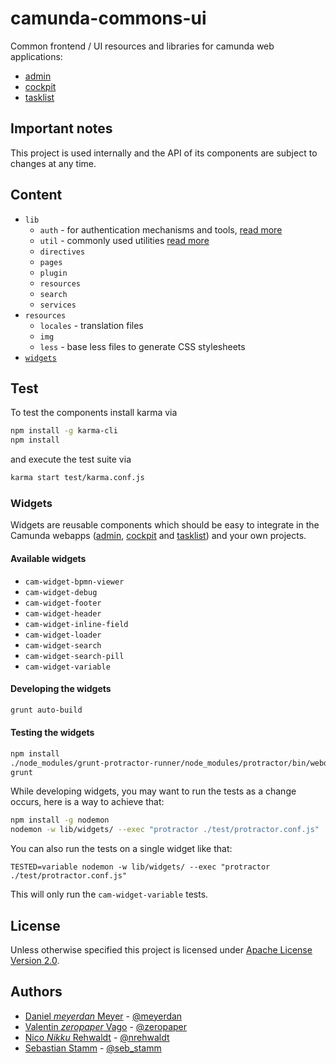 # camunda-commons-ui

Common frontend / UI resources and libraries for camunda web applications:

- [admin][admin]
- [cockpit][cockpit]
- [tasklist][tasklist]

## Important notes

This project is used internally and the API of its components are subject to changes at any time.

## Content

- `lib`
  - `auth` - for authentication mechanisms and tools, [read more](./lib/auth/README.md)
  - `util` - commonly used utilities [read more](./lib/util/README.md)
  - `directives`
  - `pages`
  - `plugin`
  - `resources`
  - `search`
  - `services`
- `resources`
  - `locales` - translation files
  - `img`
  - `less` - base less files to generate CSS stylesheets
- [`widgets`](#widgets)


## Test

To test the components install karma via

```sh
npm install -g karma-cli
npm install
```

and execute the test suite via

```sh
karma start test/karma.conf.js
```


### Widgets

Widgets are reusable components which should be easy to integrate in the Camunda webapps ([admin][admin], [cockpit][cockpit] and [tasklist][tasklist]) and your own projects.

#### Available widgets

- `cam-widget-bpmn-viewer`
- `cam-widget-debug`
- `cam-widget-footer`
- `cam-widget-header`
- `cam-widget-inline-field`
- `cam-widget-loader`
- `cam-widget-search`
- `cam-widget-search-pill`
- `cam-widget-variable`

#### Developing the widgets

```sh
grunt auto-build
```

#### Testing the widgets

```sh
npm install
./node_modules/grunt-protractor-runner/node_modules/protractor/bin/webdriver-manager --chrome update
grunt
```

While developing widgets, you may want to run the tests as a change occurs, here is a way to achieve that:
```sh
npm install -g nodemon
nodemon -w lib/widgets/ --exec "protractor ./test/protractor.conf.js"
```

You can also run the tests on a single widget like that:
```
TESTED=variable nodemon -w lib/widgets/ --exec "protractor ./test/protractor.conf.js"
```
This will only run the `cam-widget-variable` tests.


## License

Unless otherwise specified this project is licensed under [Apache License Version 2.0](./LICENSE).


## Authors

 - [Daniel _meyerdan_ Meyer](https://github.com/meyerdan) - [@meyerdan](http://twitter.com/meyerdan)
 - [Valentin _zeropaper_ Vago](https://github.com/zeropaper) - [@zeropaper](http://twitter.com/zeropaper)
 - [Nico _Nikku_ Rehwaldt](https://github.com/nikku) - [@nrehwaldt](http://twitter.com/nrehwaldt)
 - [Sebastian Stamm](https://github.com/SebastianStamm) - [@seb_stamm](https://twitter.com/seb_stamm)


[admin]: https://github.com/camunda/camunda-admin-ui
[cockpit]: https://github.com/camunda/camunda-cockpit-ui
[tasklist]: https://github.com/camunda/camunda-tasklist-ui
